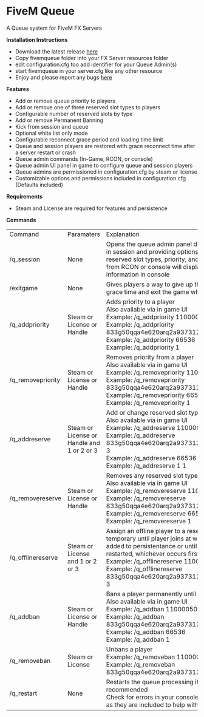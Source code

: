 # FiveM Queue
A Queue system for FiveM FX Servers

<b>Installation Instructions</b>
- Download the latest release <a href="https://github.com/anderscripts/FiveM_Queue/releases/download/v1.1.0/fivemqueue.rar">here</a>
- Copy fivemqueue folder into your FX Server resources folder
- edit configuration.cfg too add identifier for your Queue Admin(s)
- start fivemqueue in your server.cfg like any other resource
- Enjoy and please report any bugs <a href="https://github.com/anderscripts/FiveM_Queue/issues">here</a>

<b>Features</b>
- Add or remove queue priority to players
- Add or remove one of three reserved slot types to players
- Configurable number of reserved slots by type
- Add or remove Permanent Banning
- Kick from session and queue
- Optional white list only mode
- Configurable reconnect grace period and loading time limit
- Queue and session players are restored with grace reconnect time after a server restart or crash
- Queue admin commands (In-Game, RCON, or console)
- Queue admin UI panel in game to configure queue and session players
- Queue admins are permissioned in configuration.cfg by steam or license
- Customizable options and permissions included in configuration.cfg (Defaults included)

<b>Requirements</b>
- Steam and License are required for features and persistence

<b>Commands</b>
<table>
  <tr><td>Command</td><td>Paramaters</td><td>Explanation</td></tr>
  <tr><td>/q_session</td><td>None</td><td>Opens the queue admin panel displaying all players in session and providing options to configure reserved slot types, priority, and kick or ban.  If run from RCON or console will display the session information in console</td></tr>
  <tr><td>/exitgame</td><td>None</td><td>Gives players a way to give up their reconnect grace time and exit the game when finished playing</td></tr>
  <tr><td>/q_addpriority</td><td>Steam or License or Handle</td><td>Adds priority to a player<br>Also available via in game UI<br>Example: /q_addpriority 11000050888sg23<br>Example: /q_addpriority 833g50qqa4e620arq2a937312rt9b5g050d2ew54<br>Example: /q_addpriority 66536<br>Example: /q_addpriority 1</td></tr>
  <tr><td>/q_removepriority</td><td>Steam or License or Handle</td><td>Removes priority from a player<br>Also available via in game UI<br>Example: /q_removepriority 11000050888sg23<br>Example: /q_removepriority 833g50qqa4e620arq2a937312rt9b5g050d2ew54<br>Example: /q_removepriority 66536<br>Example: /q_removepriority 1</td></tr>
  <tr><td>/q_addreserve</td><td>Steam or License or Handle and 1 or 2 or 3</td><td>Add or change reserved slot type<br>Also available via in game UI<br>Example: /q_addreserve 11000050888sg23 1<br>Example: /q_addreserve 833g50qqa4e620arq2a937312rt9b5g050d2ew54 3<br>Example: /q_addreserve 66536 2<br>Example: /q_addreserve 1 1</td></tr>
  <tr><td>/q_removereserve</td><td>Steam or License or Handle</td><td>Removes any reserved slot type<br>Also available via in game UI<br>Example: /q_removereserve 11000050888sg23<br>Example: /q_removereserve 833g50qqa4e620arq2a937312rt9b5g050d2ew54<br>Example: /q_removereserve 66536<br>Example: /q_removereserve 1</td></tr>
  <tr><td>/q_offlinereserve</td><td>Steam or License and 1 or 2 or 3</td><td>Assign an offline player to a reserve type.  This is temporary until player joins at which time they are added to persistentance or until the server is restarted, whichever occurs first<br>Example: /q_offlinereserve 11000050888sg23 1<br>Example: /q_offlinereserve 833g50qqa4e620arq2a937312rt9b5g050d2ew54 3</td></tr> 
  <tr><td>/q_addban</td><td>Steam or License or Handle</td><td>Bans a player permanently until unbanned<br>Also available via in game UI<br>Example: /q_addban 11000050888sg23<br>Example: /q_addban 833g50qqa4e620arq2a937312rt9b5g050d2ew54<br>Example: /q_addban 66536<br>Example: /q_addban 1</td></tr>
  <tr><td>/q_removeban</td><td>Steam or License</td><td>Unbans a player<br>Example: /q_removeban 11000050888sg23<br>Example: /q_removeban 833g50qqa4e620arq2a937312rt9b5g050d2ew54</td></tr>
    <tr><td>/q_restart</td><td>None</td><td>Restarts the queue processing if needed but not recommended<br>Check for errors in your console before using this as they are included to help with debugging</td></tr>
</table>
